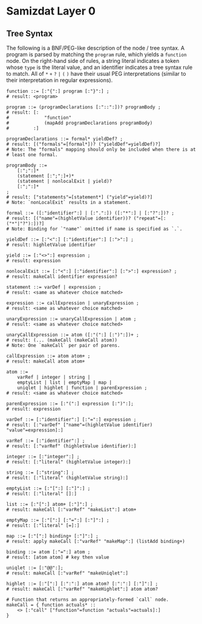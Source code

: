 Samizdat Layer 0
================

Tree Syntax
-----------

The following is a BNF/PEG-like description of the node / tree syntax.
A program is parsed by matching the `program` rule, which yields a
`function` node. On the right-hand side of rules, a string literal
indicates a token whose `type` is the literal value, and an identifier
indicates a tree syntax rule to match. All of `*` `+` `?` `|` `(` `)` have
their usual PEG interpretations (similar to their interpretation in
regular expressions).

```
function ::= [:"{":] program [:"}":] ;
# result: <program>

program ::= (programDeclarations [:"::":])? programBody ;
# result: [:
#             "function"
#             (mapAdd programDeclarations programBody)
#         :]

programDeclarations ::= formal* yieldDef? ;
# result: [("formals"=[formal*])? ("yieldDef"=yieldDef)?]
# Note: The "formals" mapping should only be included when there is at
# least one formal.

programBody ::=
    [:";":]*
    (statement [:";":]+)*
    (statement | nonlocalExit | yield)?
    [:";":]*
;
# result: ["statements"=[statement*] ("yield"=yield)?]
# Note: `nonLocalExit` results in a statement.

formal ::= ([:"identifier":] | [:".":]) ([:"*":] | [:"?":])? ;
# result: [("name"=(highletValue identifier))? ("repeat"=[:("*"|"?"):])?]
# Note: Binding for `"name"` omitted if name is specified as `.`.

yieldDef ::= [:"<":] [:"identifier":] [:">":] ;
# result: highletValue identifier

yield ::= [:"<>":] expression ;
# result: expression

nonlocalExit ::= [:"<":] [:"identifier":] [:">":] expression? ;
# result: makeCall identifier expression?

statement ::= varDef | expression ;
# result: <same as whatever choice matched>

expression ::= callExpression | unaryExpression ;
# result: <same as whatever choice matched>

unaryExpression ::= unaryCallExpression | atom ;
# result: <same as whatever choice matched>

unaryCallExpression ::= atom ([:"(":] [:")":])+ ;
# result: (... (makeCall (makeCall atom))
# Note: One `makeCall` per pair of parens.

callExpression ::= atom atom+ ;
# result: makeCall atom atom+

atom ::=
    varRef | integer | string |
    emptyList | list | emptyMap | map |
    uniqlet | highlet | function | parenExpression ;
# result: <same as whatever choice matched>

parenExpression ::= [:"(":] expression [:")":];
# result: expression

varDef ::= [:"identifier":] [:"=":] expression ;
# result: [:"varDef" ["name"=(highletValue identifier) "value"=expression]:]

varRef ::= [:"identifier":] ;
# result: [:"varRef" (highletValue identifier):]

integer ::= [:"integer":] ;
# result: [:"literal" (highletValue integer):]

string ::= [:"string":] ;
# result: [:"literal" (highletValue string):]

emptyList ::= [:"[":] [:"]":] ;
# result: [:"literal" []:]

list ::= [:"[":] atom+ [:"]":] ;
# result: makeCall [:"varRef" "makeList":] atom+

emptyMap ::= [:"[":] [:"=":] [:"]":] ;
# result: [:"literal" [=]:]

map ::= [:"[":] binding+ [:"]":] ;
# result: apply makeCall [:"varRef" "makeMap":] (listAdd binding+)

binding ::= atom [:"=":] atom ;
# result: [atom atom] # key then value

uniqlet ::= [:"@@":];
# result: makeCall [:"varRef" "makeUniqlet":]

highlet ::= [:"[":] [:":":] atom atom? [:":":] [:"]":] ;
# result: makeCall [:"varRef" "makeHighlet":] atom atom?

# Function that returns an appropriately-formed `call` node.
makeCall = { function actuals* ::
    <> [:"call" ["function"=function "actuals"=actuals]:]
}
```
